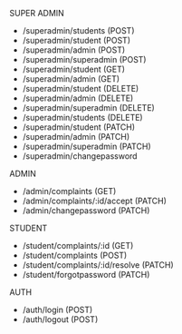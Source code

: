 SUPER ADMIN 

- /superadmin/students (POST)
- /superadmin/student (POST)
- /superadmin/admin (POST)
- /superadmin/superadmin (POST) 
- /superadmin/student (GET)
- /superadmin/admin (GET)
- /superadmin/student (DELETE)
- /superadmin/admin (DELETE)
- /superadmin/superadmin (DELETE)
- /superadmin/students (DELETE)
- /superadmin/student (PATCH)
- /superadmin/admin (PATCH)
- /superadmin/superadmin (PATCH)
- /superadmin/changepassword

ADMIN
- /admin/complaints (GET)
- /admin/complaints/:id/accept (PATCH)
- /admin/changepassword (PATCH)

STUDENT 
- /student/complaints/:id (GET)
- /student/complaints (POST)
- /student/complaints/:id/resolve (PATCH)
- /student/forgotpassword (PATCH)

AUTH
- /auth/login (POST)
- /auth/logout (POST)